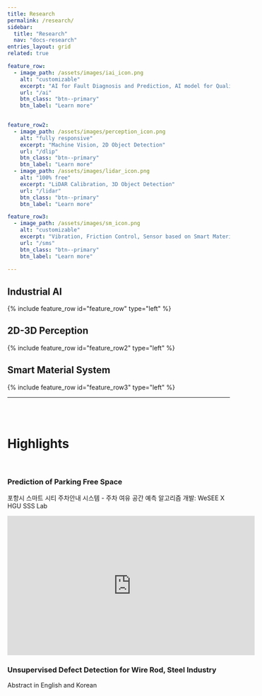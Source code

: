 ```yaml
---
title: Research
permalink: /research/
sidebar:
  title: "Research"
  nav: "docs-research"
entries_layout: grid
related: true

feature_row:
  - image_path: /assets/images/iai_icon.png
    alt: "customizable"
    excerpt: "AI for Fault Diagnosis and Prediction, AI model for Quality Inspection, AI for Manufacturing Process"
    url: "/ai"
    btn_class: "btn--primary"
    btn_label: "Learn more"

    
feature_row2:
  - image_path: /assets/images/perception_icon.png
    alt: "fully responsive"
    excerpt: "Machine Vision, 2D Object Detection"
    url: "/dlip"
    btn_class: "btn--primary"
    btn_label: "Learn more"
  - image_path: /assets/images/lidar_icon.png
    alt: "100% free"
    excerpt: "LiDAR Calibration, 3D Object Detection"
    url: "/lidar"
    btn_class: "btn--primary"
    btn_label: "Learn more"    

feature_row3:
  - image_path: /assets/images/sm_icon.png
    alt: "customizable"
    excerpt: "Vibration, Friction Control, Sensor based on Smart Material"
    url: "/sms"
    btn_class: "btn--primary"
    btn_label: "Learn more"
    
---
```






## Industrial AI

{% include feature_row id="feature_row" type="left" %}

## 2D-3D Perception

{% include feature_row id="feature_row2" type="left" %}

## Smart Material System

{% include feature_row id="feature_row3" type="left" %}

***
 <br/><br/>





# Highlights

<br/>



### Prediction of Parking Free Space

포항시 스마트 시티 주차안내 시스템 - 주차 여유 공간 예측 알고리즘 개발:  WeSEE X HGU SSS Lab

<iframe width="560" height="315" src="https://www.youtube.com/embed/MpNni2Jw3Zk" title="YouTube video player" frameborder="0" allow="accelerometer; autoplay; clipboard-write; encrypted-media; gyroscope; picture-in-picture" allowfullscreen></iframe>

<br/>

### Unsupervised Defect Detection for Wire Rod, Steel Industry
Abstract in English and Korean

<br/>